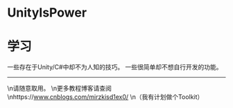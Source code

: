 # UnityIsPower
学习
=
一些存在于Unity/C#中却不为人知的技巧。
一些很简单却不想自行开发的功能。

---
\n请随意取用。
\n更多教程博客请查阅
\nhttps://www.cnblogs.com/mirzkisd1ex0/
\n（我有计划做个Toolkit）
